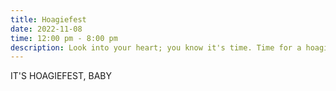 ```yaml
---
title: Hoagiefest
date: 2022-11-08
time: 12:00 pm - 8:00 pm
description: Look into your heart; you know it's time. Time for a hoagie.
---
```

IT'S HOAGIEFEST, BABY